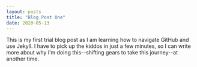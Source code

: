 ```yaml
---
layout: posts
title: "Blog Post One"
date: 2020-05-13
---
```

This is my first trial blog post as I am learning how to navigate GitHub and use Jekyll.  I have to pick up the kiddos in just a few minutes, so I can write more about why i'm doing this--shifting gears to take this journey--at another time.
